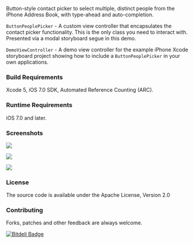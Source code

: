 Button-style contact picker to select multiple, distinct people from the iPhone Address Book, with type-ahead and auto-completion.

`ButtonPeoplePicker` - A custom view controller that encapsulates the contact picker functionality. This is the only class you need to interact with. Presented via a modal storyboard segue in this demo.

`DemoViewController` - A demo view controller for the example iPhone Xcode storyboard project showing how to include a `ButtonPeoplePicker` in your own applications.
  
### Build Requirements
Xcode 5, iOS 7.0 SDK, Automated Reference Counting (ARC).

### Runtime Requirements
iOS 7.0 and later.
 
### Screenshots

![](https://github.com/shrtlist/ButtonPeoplePicker/raw/master/Screenshots/AddPeople.png)

![](https://github.com/shrtlist/ButtonPeoplePicker/raw/master/Screenshots/SelectForDelete.png)

![](https://github.com/shrtlist/ButtonPeoplePicker/raw/master/Screenshots/AddEmail.png)

### License
The source code is available under the Apache License, Version 2.0

### Contributing

Forks, patches and other feedback are always welcome.


[![Bitdeli Badge](https://d2weczhvl823v0.cloudfront.net/shrtlist/buttonpeoplepicker/trend.png)](https://bitdeli.com/free "Bitdeli Badge")

